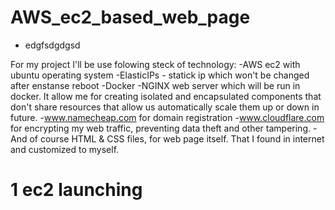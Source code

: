 # AWS_ec2_based_web_page

*  edgfsdgdgsd

For my project I'll be use folowing steck of technology:
-AWS ec2 with ubuntu operating system
-ElasticIPs - statick ip which won't be changed after enstanse reboot
-Docker
-NGINX web server which will be run in docker. It allow me for creating isolated and encapsulated components that don't share resources that allow us automatically scale them up or down in future.
-www.namecheap.com for domain registration
-www.cloudflare.com for encrypting my web traffic, preventing data theft and other tampering.
-And of course HTML & CSS files, for web page itself. That I found in internet and customized to myself.
# 1 ec2 launching
